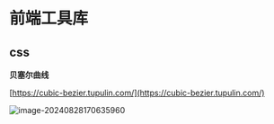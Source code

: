 # 前端工具库





## css

**贝塞尔曲线**

[https://cubic-bezier.tupulin.com/](https://cubic-bezier.tupulin.com/)

![image-20240828170635960](https://oss.snailuu.cn/picgo/image-20240828170635960.png)